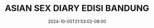 --- 
title: "ASIAN SEX DIARY EDISI BANDUNG"
description: "    ASIAN SEX DIARY EDISI BANDUNG ig video full baru"
date: 2024-10-05T21:53:02-08:00
file_code: "ehs4kjyk2diw"
draft: false
cover: "rld50ckxhffjt3pr.jpg"
tags: ["ASIAN", "SEX", "DIARY", "EDISI", "BANDUNG", "bokep-indo", "bokep-viral", "bokep-ig"]
length: 1948
fld_id: "1483166"
foldername: "Asian s3x diary bandung"
categories: ["Asian s3x diary bandung"]
views: 0
---
